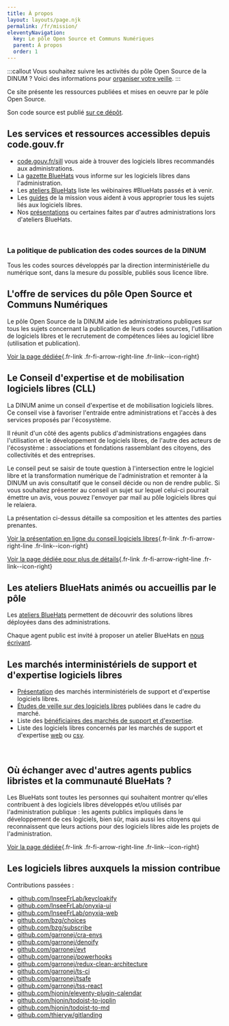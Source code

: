 ```yaml
---
title: À propos
layout: layouts/page.njk
permalink: /fr/mission/
eleventyNavigation:
  key: Le pôle Open Source et Communs Numériques
  parent: À propos
  order: 1
---
```


:::callout
Vous souhaitez suivre les activités du pôle Open Source de la DINUM ?
Voici des informations pour [organiser votre veille](/fr/contact/veille/).
:::

Ce site présente les ressources publiées et mises en oeuvre par le pôle Open Source.

Son code source est publié [sur ce dépôt](https://github.com/codegouvfr/codegouvfr-website).

## Les services et ressources accessibles depuis code.gouv.fr

- [code.gouv.fr/sill](https://code.gouv.fr/sill) vous aide à trouver des logiciels libres recommandés aux administrations.
- La [gazette BlueHats](/fr/bluehats/tags/gazette/) vous informe sur les logiciels libres dans l'administration.
- Les [ateliers BlueHats](/fr/bluehats/tags/atelier/) liste les wébinaires #BlueHats passés et à venir.
- Les [guides](/fr/doc/) de la mission vous aident à vous approprier tous les sujets liés aux logiciels libres.
- Nos [présentations](https://speakerdeck.com/bluehats) ou certaines faites par d'autres administrations lors d'ateliers BlueHats.

<br/>

### La politique de publication des codes sources de la DINUM

Tous les codes sources développés par la direction interministérielle du numérique sont, dans la mesure du possible, publiés sous licence libre.

## L'offre de services du pôle Open Source et Communs Numériques

Le pôle Open Source de la DINUM aide les administrations publiques sur tous les sujets concernant la publication de leurs codes sources, l'utilisation de logiciels libres et le recrutement de compétences liées au logiciel libre (utilisation et publication).

[Voir la page dédiée](/fr/mission/offre-de-services/){.fr-link .fr-fi-arrow-right-line .fr-link--icon-right}

## Le Conseil d'expertise et de mobilisation logiciels libres (CLL)

La DINUM anime un conseil d'expertise et de mobilisation logiciels libres. Ce conseil vise à favoriser l'entraide entre administrations et l'accès à des services proposés par l'écosystème.

Il réunit d'un côté des agents publics d'administrations engagées dans l'utilisation et le développement de logiciels libres, de l'autre des acteurs de l'écosystème : associations et fondations rassemblant des citoyens, des collectivités et des entreprises.

Le conseil peut se saisir de toute question à l'intersection entre le logiciel libre et la transformation numérique de l'administration et remonter à la DINUM un avis consultatif que le conseil décide ou non de rendre public.  Si vous souhaitez présenter au conseil un sujet sur lequel celui-ci pourrait émettre un avis, vous pouvez l'envoyer par mail au pôle logiciels libres qui le relaiera.

La présentation ci-dessus détaille sa composition et les attentes des parties prenantes.

[Voir la présentation en ligne du conseil logiciels libres](https://speakerdeck.com/bluehats/presentation-du-conseil-logiciels-libres-anime-par-la-dinum){.fr-link .fr-fi-arrow-right-line .fr-link--icon-right}

[Voir la page dédiée pour plus de détails](/fr/mission/conseil-logiciels-libres/){.fr-link .fr-fi-arrow-right-line .fr-link--icon-right}

## Les ateliers BlueHats animés ou accueillis par le pôle

Les [ateliers BlueHats](/fr/bluehats/tags/atelier/) permettent de découvrir des solutions libres déployées dans des administrations.

Chaque agent public est invité à proposer un atelier BlueHats en [nous écrivant](mailto:floss@numerique.gouv.fr).

## Les marchés interministériels de support et d'expertise logiciels libres

- [Présentation](/fr/utiliser/marches-interministeriels-support-expertise-logiciels-libres/) des marchés interministériels de support et d'expertise logiciels libres.
- [Études de veille sur des logiciels libres](https://gitlab.adullact.net/marche-sll/etudes-de-veille/) publiées dans le cadre du marché.
- Liste des [bénéficiaires des marchés de support et d'expertise](/fr/utiliser/marches-logiciels-libres/).
- Liste des logiciels libres concernés par les marchés de support et d'expertise [web](/fr/utiliser/marches-logiciels-libres-liste-logiciels/) ou [csv](/docs/marches-logiciels-libres-liste-logiciels.csv).

<br/>

## Où échanger avec d'autres agents publics libristes et la communauté BlueHats ?

Les BlueHats sont toutes les personnes qui souhaitent montrer qu'elles contribuent à des logiciels libres développés et/ou utilisés par l'administration publique : les agents publics impliqués dans le développement de ces logiciels, bien sûr, mais aussi les citoyens qui reconnaissent que leurs actions pour des logiciels libres aide les projets de l'administration.

[Voir la page dédiée](/fr/contact/espaces-communication-bluehats/){.fr-link .fr-fi-arrow-right-line .fr-link--icon-right}

## Les logiciels libres auxquels la mission contribue

Contributions passées :

- [github.com/InseeFrLab/keycloakify](https://github.com/InseeFrLab/keycloakify)
- [github.com/InseeFrLab/onyxia-ui](https://github.com/InseeFrLab/onyxia-ui)
- [github.com/InseeFrLab/onyxia-web](https://github.com/InseeFrLab/onyxia-web)
- [github.com/bzg/choices](https://github.com/bzg/choices)
- [github.com/bzg/subscribe](https://github.com/bzg/subscribe/)
- [github.com/garronej/cra-envs](https://github.com/garronej/cra-envs)
- [github.com/garronej/denoify](https://github.com/garronej/denoify)
- [github.com/garronej/evt](https://github.com/garronej/evt)
- [github.com/garronej/powerhooks](https://github.com/garronej/powerhooks)
- [github.com/garronej/redux-clean-architecture](https://github.com/garronej/redux-clean-architecture)
- [github.com/garronej/ts-ci](https://github.com/garronej/ts-ci)
- [github.com/garronej/tsafe](https://github.com/garronej/tsafe)
- [github.com/garronej/tss-react](https://github.com/garronej/tss-react)
- [github.com/hjonin/eleventy-plugin-calendar](https://github.com/hjonin/eleventy-plugin-calendar)
- [github.com/hjonin/todoist-to-joplin](https://github.com/hjonin/todoist-to-joplin)
- [github.com/hjonin/todoist-to-md](https://github.com/hjonin/todoist-to-md)
- [github.com/thieryw/gitlanding](https://github.com/thieryw/gitlanding)

<br/>

